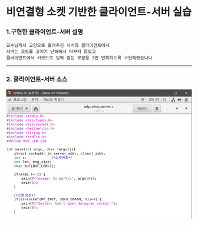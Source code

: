 # 비연결형 소켓 기반한 클라이언트-서버 실습
### 1.구현한 클라이언트-서버 설명
```
교수님께서 교안으로 올려주신 서버와 클라이언트에서
서버는 코드를 고치기 난해해서 바꾸지 않았고
클라이언트에서 키보드로 입력 받는 부분을 3번 반복하도록 구현해봤습니다
```

---

### 2. 클라이언트-서버 소스
![1](/img2/C_server1.JPG)

